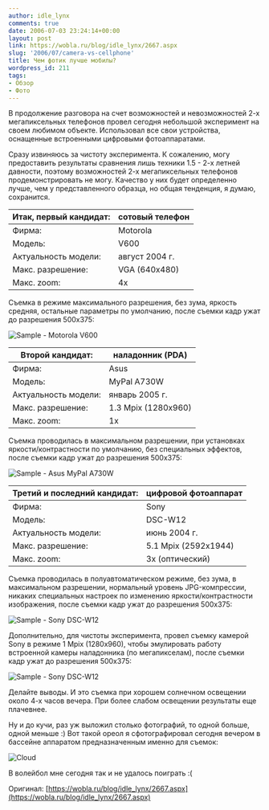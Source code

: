 ```yaml
---
author: idle_lynx
comments: true
date: 2006-07-03 23:24:14+00:00
layout: post
link: https://wobla.ru/blog/idle_lynx/2667.aspx
slug: '2006/07/camera-vs-cellphone'
title: Чем фотик лучше мобилы?
wordpress_id: 211
tags:
- Обзор
- Фото
---
```


В продолжение разговора на счет возможностей и невозможностей 2-х мегапиксельных телефонов провел сегодня небольшой эксперимент на своем любимом объекте. Использовал все свои устройства, оснащенные встроенными цифровыми фотоаппаратами.

Сразу извиняюсь за чистоту эксперимента. К сожалению, могу предоставить результаты сравнения лишь техники 1.5 - 2-х летней давности, поэтому возможностей 2-х мегапиксельных телефонов продемонстрировать не могу. Качество у них будет определенно лучше, чем у представленного образца, но общая тенденция, я думаю, сохранится.

| Итак, первый кандидат: | сотовый телефон |
|------------------------|-----------------|
| Фирма:                 | Motorola        |
| Модель:                | V600            |
| Актуальность модели:   | август 2004 г.  |
| Макс. разрешение:      | VGA (640x480)   |
| Макс. zoom:            | 4x              |

Съемка в режиме максимального разрешения, без зума, яркость средняя, остальные параметры по умолчанию, после съемки кадр ужат до разрешения 500x375:

![Sample - Motorola V600](images/2007/05/e1a4d467-6139-4188-bf62-386a7725a446.jpg)

| Второй кандидат:       | наладонник (PDA)    |
|------------------------|---------------------|
| Фирма:                 | Asus                |
| Модель:                | MyPal A730W         |
| Актуальность модели:   | январь 2005 г.      |
| Макс. разрешение:      | 1.3 Mpix (1280x960) |
| Макс. zoom:            | 1x                  |

Съемка проводилась в максимальном разрешении, при установках яркости/контрастности по умолчанию, без специальных эффектов, после съемки кадр ужат до разрешения 500x375:

![Sample - Asus MyPal A730W](images/2007/05/4ea3bf4a-b39a-44af-8c1e-d54dc5ac6482.jpg)

| Третий и последний кандидат: | цифровой фотоаппарат |
|------------------------------|----------------------|
| Фирма:                       | Sony                 |
| Модель:                      | DSC-W12              |
| Актуальность модели:         | июнь 2004 г.         |
| Макс. разрешение:            | 5.1 Mpix (2592x1944) |
| Макс. zoom:                  | 3x (оптический)      |

Съемка проводилась в полуавтоматическом режиме, без зума, в максимальном разрешении, нормальный уровень JPG-компрессии, никаких специальных настроек по изменению яркости/контрастности изображения, после съемки кадр ужат до разрешения 500x375:

![Sample - Sony DSC-W12](images/2007/05/f0504058-5c74-456b-924b-990853cd8a87.jpg)

Дополнительно, для чистоты эксперимента, провел съемку камерой Sony в режиме 1 Mpix (1280x960), чтобы эмулировать работу встроенной камеры наладонника (по мегапикселам), после съемки кадр ужат до разрешения 500x375:

![Sample - Sony DSC-W12](images/2007/05/d11fb732-f8fc-47eb-bbf7-433c3516f05d.jpg)

Делайте выводы. И это съемка при хорошем солнечном освещении около 4-х часов вечера. При более слабом освещении результаты еще плачевнее.

Ну и до кучи, раз уж выложил столько фотографий, то одной больше, одной меньше :) Вот такой ореол я сфотографировал сегодня вечером в бассейне аппаратом предназначенным именно для съемок:

![Cloud](images/2007/05/7d85a3db-6a7a-4070-8d43-cb3ccb666eb1.JPG)

В волейбол мне сегодня так и не удалось поиграть :(

Оригинал: [https://wobla.ru/blog/idle_lynx/2667.aspx](https://wobla.ru/blog/idle_lynx/2667.aspx)
